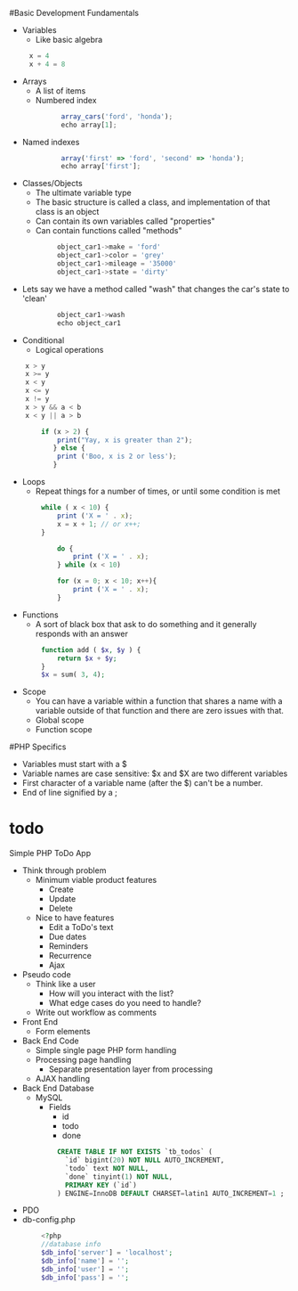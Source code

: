 #Basic Development Fundamentals
* Variables
    * Like basic algebra 

```javascript
     x = 4 
     x + 4 = 8
```

 * Arrays
    * A list of items 
    * Numbered index 

```javascript
             array_cars('ford', 'honda');
             echo array[1];
```

* Named indexes 

```javascript
             array('first' => 'ford', 'second' => 'honda');
             echo array['first'];
```

* Classes/Objects
    * The ultimate variable type
    * The basic structure is called a class, and implementation of that class is an object
    * Can contain its own variables called "properties"
    * Can contain functions called "methods"

```javascript
            object_car1->make = 'ford'
            object_car1->color = 'grey'
            object_car1->mileage = '35000'
            object_car1->state = 'dirty'
```        
* Lets say we have a method called "wash" that changes the car's state to 'clean'

```javascript
            object_car1->wash
            echo object_car1
```
* Conditional
    * Logical operations

```javascript
    x > y
    x >= y
    x < y
    x <= y
    x != y
    x > y && a < b
    x < y || a > b
```    

```javascript
        if (x > 2) { 
            print("Yay, x is greater than 2"); 
           } else { 
            print ('Boo, x is 2 or less'); 
           }
```
* Loops
    * Repeat things for a number of times, or until some condition is met

```javascript
        while ( x < 10) { 
            print ('X = ' . x);
            x = x + 1; // or x++;
        }
```

```javascript  
            do {
                print ('X = ' . x);
            } while (x < 10)
```

```javascript
            for (x = 0; x < 10; x++){
                print ('X = ' . x);
            }
```

* Functions
    * A sort of black box that ask to do something and it generally responds with an answer

```php
        function add ( $x, $y ) {
            return $x + $y;
        }      
        $x = sum( 3, 4);
```

* Scope
    * You can have a variable within a function that shares a name with a variable outside of that function and there are zero issues with that.
    * Global scope
    * Function scope

#PHP Specifics
* Variables must start with a $
* Variable names are case sensitive: $x and $X are two different variables
* First character of a variable name (after the $) can't be a number.
* End of line signified by a ;

# todo
Simple PHP ToDo App

* Think through problem
    * Minimum viable product features
        * Create
        * Update
        * Delete
    * Nice to have features
        * Edit a ToDo's text
        * Due dates
        * Reminders
        * Recurrence
        * Ajax
* Pseudo code
    * Think like a user
        * How will you interact with the list?
        * What edge cases do you need to handle?
    * Write out workflow as comments
* Front End
    * Form elements
* Back End Code
    * Simple single page PHP form handling
    * Processing page handling
        * Separate presentation layer from processing
    * AJAX handling
* Back End Database
    * MySQL
        * Fields
            * id
            * todo
            * done

```SQL
            CREATE TABLE IF NOT EXISTS `tb_todos` (
              `id` bigint(20) NOT NULL AUTO_INCREMENT,
              `todo` text NOT NULL,
              `done` tinyint(1) NOT NULL,
              PRIMARY KEY (`id`)
            ) ENGINE=InnoDB DEFAULT CHARSET=latin1 AUTO_INCREMENT=1 ;
```

* PDO
* db-config.php

```php
        <?php
        //database info
        $db_info['server'] = 'localhost';
        $db_info['name'] = '';
        $db_info['user'] = '';
        $db_info['pass'] = '';
```